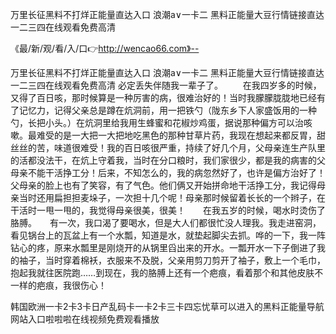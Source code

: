 万里长征黑料不打烊正能量直达入口
浪潮a∨一卡二
黑料正能量大豆行情链接直达
一二三四在线观看免费高清


《最/新/观/看/入/口👉http://wencao66.com》--

万里长征黑料不打烊正能量直达入口
浪潮a∨一卡二
黑料正能量大豆行情链接直达
一二三四在线观看免费高清
必定丢失伴随我一辈子了。
　　在我四岁多的时候，又得了百日咳，那时候算是一种厉害的病，很难治好的！当时我朦朦胧胧地已经有了记忆力，记得父亲总是蹲在炕洞前，用一把铁勺（陇东乡下人家盛饭用的一种勺，长把小头。）在炕洞里给我用生蜂蜜和花椒炒鸡蛋，据说那种偏方可以治咳嗽。最难受的是一大把一大把地吃黑色的那种甘草片药，我现在想起来都反胃，甜丝丝的苦，味道很难受！我的百日咳很严重，持续了好几个月，父母亲连生产队里的活都没法干，在炕上守着我，当时在分口粮时，我们家很少，都是我的病害的父母亲不能干活挣工分！后来，不知怎么的，我的病忽然好了，也许是偏方治好了！父母亲的脸上也有了笑容，有了气色。他们俩又开始拼命地干活挣工分，我记得母亲当时还用扁担担麦垛子，一次担十几个呢！母亲那时候留着长长的一个辫子，在干活时一甩一甩的，我觉得母亲很美，很美！　　在我五岁的时候，喝水时烫伤了胳膊。　　有一次，我口渴了要喝水，但是大人们都很忙没人理我。我走进窑洞，看见锅台上的瓦盆上有一个水瓢，知道是水，就垫起脚尖去抓。哗的一下，我一阵钻心的疼，原来水瓢里是刚烧开的从锅里舀出来的开水。一瓢开水一下子倒进了我的袖子，当时穿着棉袄，衣服来不及脱，父亲用剪刀剪开了袖子，敷上一个毛巾，抱起我就往医院跑……到现在，我的胳膊上还有一个疤痕，看着那个和其他皮肤不一样的疤痕，我很伤心！





韩国欧洲一卡2卡3卡日产乱码卡一卡2卡三卡四忘忧草可以进入的黑料正能量导航网站入口啦啦啦在线视频免费观看播放
